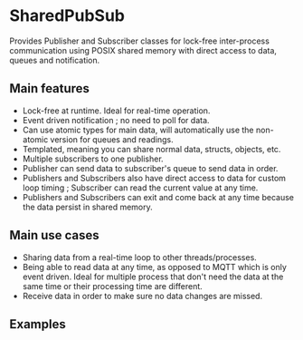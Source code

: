 # SharedPubSub
Provides Publisher and Subscriber classes for lock-free inter-process communication using POSIX shared memory with direct access to data, queues and notification.

## Main features
- Lock-free at runtime. Ideal for real-time operation.
- Event driven notification ; no need to poll for data.
- Can use atomic types for main data, will automatically use the non-atomic version for queues and readings.
- Templated, meaning you can share normal data, structs, objects, etc.
- Multiple subscribers to one publisher.
- Publisher can send data to subscriber's queue to send data in order.
- Publishers and Subscribers also have direct access to data for custom loop timing ; Subscriber can read the current value at any time.
- Publishers and Subscribers can exit and come back at any time because the data persist in shared memory.
## Main use cases
- Sharing data from a real-time loop to other threads/processes.
- Being able to read data at any time, as opposed to MQTT which is only event driven. Ideal for multiple process that don't need the data at the same time or their processing time are different.
- Receive data in order to make sure no data changes are missed.

## Examples
### 